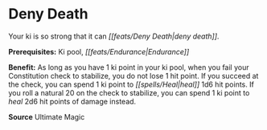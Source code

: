 ﻿---
cssclass: [feats]

---
# Deny Death

Your ki is so strong that it can _[[feats/Deny Death|deny death]]_.

**Prerequisites:** Ki pool, _[[feats/Endurance|Endurance]]_

**Benefit:** As long as you have 1 ki point in your ki pool, when you fail your Constitution check to stabilize, you do not lose 1 hit point. If you succeed at the check, you can spend 1 ki point to _[[spells/Heal|heal]]_ 1d6 hit points. If you roll a natural 20 on the check to stabilize, you can spend 1 ki point to _heal_ 2d6 hit points of damage instead.

**Source** Ultimate Magic
